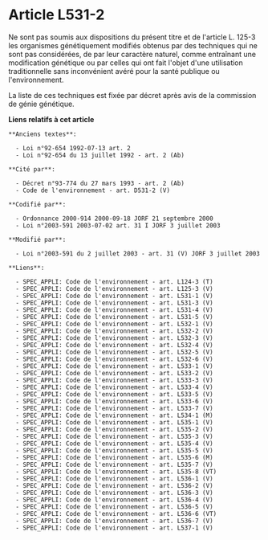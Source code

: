 # Article L531-2

Ne sont pas soumis aux dispositions du présent titre et de l'article L. 125-3 les organismes génétiquement modifiés obtenus
par des techniques qui ne sont pas considérées, de par leur caractère naturel, comme entraînant une modification génétique ou
par celles qui ont fait l'objet d'une utilisation traditionnelle sans inconvénient avéré pour la santé publique ou
l'environnement.

La liste de ces techniques est fixée par décret après avis de la commission de génie génétique.

**Liens relatifs à cet article**

	**Anciens textes**:

	  - Loi n°92-654 1992-07-13 art. 2
	  - Loi n°92-654 du 13 juillet 1992 - art. 2 (Ab)

	**Cité par**:

	  - Décret n°93-774 du 27 mars 1993 - art. 2 (Ab)
	  - Code de l'environnement - art. D531-2 (V)

	**Codifié par**:

	  - Ordonnance 2000-914 2000-09-18 JORF 21 septembre 2000
	  - Loi n°2003-591 2003-07-02 art. 31 I JORF 3 juillet 2003

	**Modifié par**:

	  - Loi n°2003-591 du 2 juillet 2003 - art. 31 (V) JORF 3 juillet 2003

	**Liens**:

	  - SPEC_APPLI: Code de l'environnement - art. L124-3 (T)
	  - SPEC_APPLI: Code de l'environnement - art. L125-3 (V)
	  - SPEC_APPLI: Code de l'environnement - art. L531-1 (V)
	  - SPEC_APPLI: Code de l'environnement - art. L531-3 (V)
	  - SPEC_APPLI: Code de l'environnement - art. L531-4 (V)
	  - SPEC_APPLI: Code de l'environnement - art. L531-5 (V)
	  - SPEC_APPLI: Code de l'environnement - art. L532-1 (V)
	  - SPEC_APPLI: Code de l'environnement - art. L532-2 (V)
	  - SPEC_APPLI: Code de l'environnement - art. L532-3 (V)
	  - SPEC_APPLI: Code de l'environnement - art. L532-4 (V)
	  - SPEC_APPLI: Code de l'environnement - art. L532-5 (V)
	  - SPEC_APPLI: Code de l'environnement - art. L532-6 (V)
	  - SPEC_APPLI: Code de l'environnement - art. L533-1 (V)
	  - SPEC_APPLI: Code de l'environnement - art. L533-2 (V)
	  - SPEC_APPLI: Code de l'environnement - art. L533-3 (V)
	  - SPEC_APPLI: Code de l'environnement - art. L533-4 (V)
	  - SPEC_APPLI: Code de l'environnement - art. L533-5 (V)
	  - SPEC_APPLI: Code de l'environnement - art. L533-6 (V)
	  - SPEC_APPLI: Code de l'environnement - art. L533-7 (V)
	  - SPEC_APPLI: Code de l'environnement - art. L534-1 (M)
	  - SPEC_APPLI: Code de l'environnement - art. L535-1 (V)
	  - SPEC_APPLI: Code de l'environnement - art. L535-2 (V)
	  - SPEC_APPLI: Code de l'environnement - art. L535-3 (V)
	  - SPEC_APPLI: Code de l'environnement - art. L535-4 (V)
	  - SPEC_APPLI: Code de l'environnement - art. L535-5 (V)
	  - SPEC_APPLI: Code de l'environnement - art. L535-6 (M)
	  - SPEC_APPLI: Code de l'environnement - art. L535-7 (V)
	  - SPEC_APPLI: Code de l'environnement - art. L535-8 (VT)
	  - SPEC_APPLI: Code de l'environnement - art. L536-1 (V)
	  - SPEC_APPLI: Code de l'environnement - art. L536-2 (V)
	  - SPEC_APPLI: Code de l'environnement - art. L536-3 (V)
	  - SPEC_APPLI: Code de l'environnement - art. L536-4 (V)
	  - SPEC_APPLI: Code de l'environnement - art. L536-5 (V)
	  - SPEC_APPLI: Code de l'environnement - art. L536-6 (VT)
	  - SPEC_APPLI: Code de l'environnement - art. L536-7 (V)
	  - SPEC_APPLI: Code de l'environnement - art. L537-1 (V)
